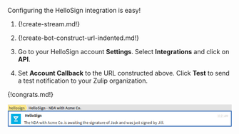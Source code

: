 Configuring the HelloSign integration is easy!

1. {!create-stream.md!}

1. {!create-bot-construct-url-indented.md!}

1. Go to your HelloSign account **Settings**. Select **Integrations** and
   click on **API**.

1. Set **Account Callback** to the URL constructed above. Click **Test**
   to send a test notification to your Zulip organization.

{!congrats.md!}

![](/static/images/integrations/hellosign/001.png)
